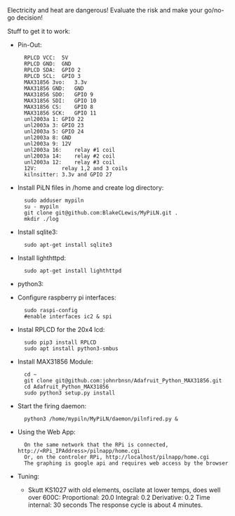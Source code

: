 Electricity and heat are dangerous! Evaluate the risk and make your go/no-go decision!

Stuff to get it to work:

- Pin-Out:

		RPLCD VCC:	5V
		RPLCD GND:	GND
		RPLCD SDA:	GPIO 2
		RPLCD SCL:	GPIO 3
		MAX31856 3vo:	3.3v
		MAX31856 GND:	GND
		MAX31856 SDO:	GPIO 9
		MAX31856 SDI:	GPIO 10
		MAX31856 CS:	GPIO 8
		MAX31856 SCK:	GPIO 11
		unl2003a 1:	GPIO 22 
		unl2003a 3:	GPIO 23
		unl2003a 5:	GPIO 24
		unl2003a 8:	GND
		unl2003a 9:	12V
		unl2003a 16:	relay #1 coil
		unl2003a 14:	relay #2 coil
		unl2003a 12:	relay #3 coil
		12V:		relay 1,2 and 3 coils
		kilnsitter:	3.3v and GPIO 27

- Install PiLN files in /home and create log directory:

		sudo adduser mypiln
		su - mypiln
		git clone git@github.com:BlakeCLewis/MyPiLN.git .
		mkdir ./log

- Install sqlite3:

		sudo apt-get install sqlite3

- Install lighthttpd:

		sudo apt-get install lighthttpd

- python3:

- Configure raspberry pi interfaces:

		sudo raspi-config
		#enable interfaces ic2 & spi

- Instal RPLCD for the 20x4 lcd:

		sudo pip3 install RPLCD
		sudo apt install python3-smbus

- Install MAX31856 Module:

		cd ~
		git clone git@github.com:johnrbnsn/Adafruit_Python_MAX31856.git
		cd Adafruit_Python_MAX31856
		sudo python3 setup.py install

- Start the firing daemon:

		python3 /home/mypiln/MyPiLN/daemon/pilnfired.py &

- Using the Web App:

		On the same network that the RPi is connected, http://<RPi_IPAddress>/pilnapp/home.cgi
		Or, on the controler RPi, http://localhost/pilnapp/home.cgi
		The graphing is google api and requires web access by the browser 

- Tuning: 

	+ Skutt KS1027 with old elements, oscilate at lower temps, does well over 600C:
			Proportional:  20.0
			Integral:       0.2
			Derivative:     0.2
			Time internal: 30 seconds
			The response cycle is about 4 minutes.

